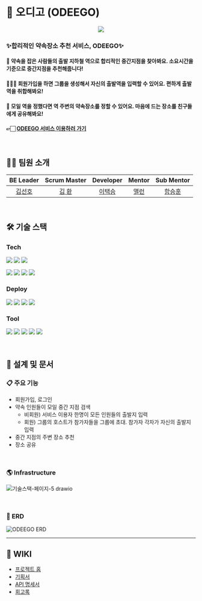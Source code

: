 # 🧭 오디고 (ODEEGO)

<div align="center">
  <img src="https://user-images.githubusercontent.com/59648372/224749371-b7df11f3-8e6d-49e7-8118-661597e55e9d.png" />
</div>

### ✨합리적인 약속장소 추천 서비스, ODEEGO✨

#### 🚃 약속을 잡은 사람들의 출발 지하철 역으로 합리적인 중간지점을 찾아봐요. 소요시간을 기준으로 중간지점을 추천해줍니다!

#### 👩‍👧‍👦 회원가입을 하면 그룹을 생성해서 자신의 출발역을 입력할 수 있어요. 편하게 출발역을 취합해봐요!

#### 🍱 모일 역을 정했다면 역 주변의 약속장소를 정할 수 있어요. 마음에 드는 장소를 친구들에게 공유해봐요!

#### 👉🏻 [ODEEGO 서비스 이용하러 가기](https://odeego.vercel.app)

<br>

## 🧑‍💻 팀원 소개

|              BE Leader              |             Scrum Master              |              Developer              |                Mentor                |              Sub Mentor               |
|:-----------------------------------:|:-------------------------------------:|:-----------------------------------:|:------------------------------------:|:---------------------------------:|
| [김선호](https://github.com/preferKim) | [김 환](https://github.com/hwankim123) | [이택승](https://github.com/dlxortmd987)| [앨런](https://github.com/hongbin-dev) | [함승훈](https://github.com/seung-hun-h) |

<br>

## 🛠️ 기술 스택

### Tech

<img src="https://img.shields.io/badge/Java-FC4C02?style=flat-square&logo=java&logoColor=white"/> <img src="https://img.shields.io/badge/Spring boot-6DB33F?style=flat-square&logo=Spring boot&logoColor=white"/> <img src="https://img.shields.io/badge/gradle-02303A?logo=gradle&logoWidth=25"/>

<img src="https://img.shields.io/badge/Spring Data JPA-0078D4?style=flat-square&logo=Spring Data JPA&logoColor=white"/> <img src="https://img.shields.io/badge/MySQL-2AB1AC?style=flat-square&logo=MySQL&logoColor=white"/> <img src="https://img.shields.io/badge/H2 Database-2AB1AC?style=flat-square&logo=&logoColor=white"/> <img src="https://img.shields.io/badge/Junit-25A162?style=flat-square&logo=Junit5&logoColor=white"/>

### Deploy

<img src="https://img.shields.io/badge/Github Actions-2AB1AC?style=flat-square&logo=github&logoColor=black"/> <img src="https://img.shields.io/badge/docker-%230db7ed.svg?style=flat-square&logo=docker&logoColor=white"/> <img src="https://img.shields.io/badge/AWS-%23FF9900.svg?style=flat-square&logo=amazon-aws&logoColor=white"/> <img src="https://img.shields.io/badge/Cloud Watch-FF4F8B?style=flat-square&logo=amazon-cloudwatch&logoColor=white"/>

### Tool

<img src="https://img.shields.io/badge/IntelliJ IDEA-8A3391?style=flat-square&logo=IntelliJ IDEA&logoColor=black"/> <img src="https://img.shields.io/badge/Github-000000?style=flat-square&logo=Github&logoColor=white"/> <img src="https://img.shields.io/badge/Notion-FFFFFF?style=flat-square&logo=Notion&logoColor=black"/> 
<img src="https://img.shields.io/badge/Slack-4A154B?style=flat-square&logo=Slack&logoColor=white"/>
<img src="https://img.shields.io/badge/Jira-0052CC?style=flat-square&logo=Jira&logoColor=white"/>

<br>

## 🍎 설계 및 문서

### 📋 주요 기능

- 회원가입, 로그인
- 약속 인원들이 모일 중간 지점 검색
  - 비회원) 서비스 이용자 한명이 모든 인원들의 출발지 입력
  - 회원) 그룹의 호스트가 참가자들을 그룹에 초대. 참가자 각자가 자신의 출발지 입력
- 중간 지점의 주변 장소 추천
- 장소 공유

<br>

### 🌎 Infrastructure

![기술스택-페이지-5 drawio](https://user-images.githubusercontent.com/35731532/224756229-7498bfed-7fd0-41dc-ac3a-26d48d9b7074.png)

<br>

### 💾 ERD

![ODEEGO ERD](https://user-images.githubusercontent.com/35731532/224753349-569e73f9-8a4d-4753-a186-1d537530aca9.png)

---

## 📝 WIKI

- [프로젝트 홈](https://backend-devcourse.notion.site/01-3041cf2d11094df09a63261351a3a1d0)
- [기획서](https://backend-devcourse.notion.site/d9cef28a48ed409ca6f5367fbcad54cb)
- [API 명세서](https://backend-devcourse.notion.site/API-92d7b8d46608455485ca50aea8d3eae3)
- [회고록](https://backend-devcourse.notion.site/1-7554fd9e66a14deaa22b86ed374fe4c6)
